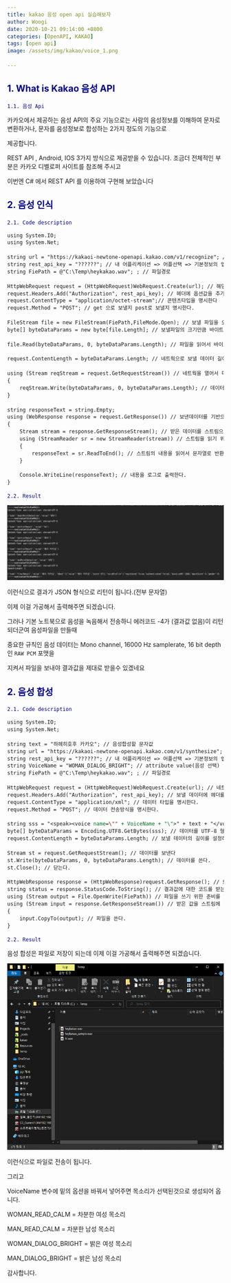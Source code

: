 ```yaml
---
title: kakao 음성 open api 실습해보자
author: Woogi
date: 2020-10-21 09:14:00 +0800
categories: [OpenAPI, KAKAO]
tags: [open api]
image: /assets/img/kakao/voice_1.png

---
```


## <span style="color:darkblue">1. What is Kakao 음성 API</span>

<span style="color:darkblue">`1.1. 음성 Api`</span>

카카오에서 제공하는 음성 API의 주요 기능으로는 사람의 음성정보를 이해하여 문자로 변환하거나, 문자를 음성정보로 합성하는 2가지 정도의 기능으로 

제공합니다.

REST API , Android, IOS 3가지 방식으로 제공받을 수 있습니다. 조금더 전체적인 부분은 카카오 디벨로퍼 사이트를 참조해 주시고 

이번엔 C# 에서 REST API 를 이용하여 구현해 보았습니다 



## <span style="color:darkblue">2. 음성 인식</span>

<span style="color:darkblue">`2.1. Code description`</span>

```jsp
using System.IO;
using System.Net;

string url = "https://kakaoi-newtone-openapi.kakao.com/v1/recognize"; // HOST 및 URL
string rest_api_key = "??????"; // 내 어플리케이션 => 어플선택 => 기본정보의 앱 키 > REST Key 값 부여            
string FiePath = @"C:\Temp\heykakao.wav"; ; // 파일경로

HttpWebRequest request = (HttpWebRequest)WebRequest.Create(url); // 해당 URL로 네트웍을 만든다
request.Headers.Add("Authorization", rest_api_key); // 헤더에 옵션값을 추가한다.
request.ContentType = "application/octet-stream";// 콘텐츠타입을 명시한다
request.Method = "POST"; // get 으로 보낼지 post로 보낼지 명시한다.

FileStream file = new FileStream(FiePath,FileMode.Open); // 보낼 파일을 오픈한다.
byte[] byteDataParams = new byte[file.Length]; // 보낼파일의 크기만큼 바이트배열을 만든다.
            
file.Read(byteDataParams, 0, byteDataParams.Length); // 파일을 읽어서 바이트배열에 데이터를 넣는다.

request.ContentLength = byteDataParams.Length; // 네트웍으로 보낼 데이터 길이를 명시한다.

using (Stream reqStream = request.GetRequestStream()) // 네트웍을 열어서 데이터를 보낸다.
{
    reqStream.Write(byteDataParams, 0, byteDataParams.Length); // 데이터 쓰기
}
            
string responseText = string.Empty;
using (WebResponse response = request.GetResponse()) // 보낸데이터를 기반으로 받는다
{ 
    Stream stream = response.GetResponseStream(); // 받은 데이터를 스트림으로 쓴다
    using (StreamReader sr = new StreamReader(stream)) // 스트림을 읽기 위해 리더를 오픈한다.
    {
        responseText = sr.ReadToEnd(); // 스트림의 내용을 읽어서 문자열로 반환해준다.
    }

    Console.WriteLine(responseText); // 내용을 로그로 출력한다.
}
```

<span style="color:darkblue">`2.2. Result`</span>

![img](/assets/img/kakao/voice_1.png)

이런식으로 결과가 JSON 형식으로 리턴이 됩니다.(전부 문자열)

이제 이걸 가공해서 출력해주면 되겠습니다.

그러나 기본 노트북으로 음성을 녹음해서 전송하니 에러코드 -4가 (결과값 없음)이 리턴되더군여 음성파일을 만들때 

중요한 규칙인  음성 데이터는 Mono channel, 16000 Hz samplerate, 16 bit depth인 `RAW PCM` 포맷을 

지켜서 파일을 보내야 결과값을 제대로 받을수 있겠네요



## <span style="color:darkblue">2. 음성 합성</span>

<span style="color:darkblue">`2.1. Code description`</span>

```jsp
using System.IO;
using System.Net;

string text = "하헤히호후 카카오"; // 음성합성할 문자값
string url = "https://kakaoi-newtone-openapi.kakao.com/v1/synthesize"; // HOST 및 URL
string rest_api_key = "??????"; // 내 어플리케이션 => 어플선택 => 기본정보의 앱 키 > REST Key 값 부여
string VoiceName = "WOMAN_DIALOG_BRIGHT"; // attribute value(음성 선택)
string FiePath = @"C:\Temp\heykakao.wav"; ; // 파일경로

HttpWebRequest request = (HttpWebRequest)WebRequest.Create(url); // 네트웍을 만든다.
request.Headers.Add("Authorization", rest_api_key); // 보낼 데이터에 헤더를 추가한다.
request.ContentType = "application/xml"; // 데이터 타입을 명시한다.
request.Method = "POST"; // 데이터 전송방식을 명시한다.

string sss = "<speak><voice name=\"" + VoiceName + "\">" + text + "</voice></speak>"; // 보낼 데이터를 xml 형식으로 만들어주고
byte[] byteDataParams = Encoding.UTF8.GetBytes(sss); // 데이터를 UTF-8 형식의 바이트 배열로 변환시켜준다.
request.ContentLength = byteDataParams.Length; // 보낼 데이터의 길이를 설정해준다.

Stream st = request.GetRequestStream(); // 데이터를 보낸다
st.Write(byteDataParams, 0, byteDataParams.Length); // 데이터를 쓴다.
st.Close(); // 닫는다.

HttpWebResponse response = (HttpWebResponse)request.GetResponse(); // 보낸거에 대한 응답을 받는다.
string status = response.StatusCode.ToString(); // 결과값에 대한 코드를 받는다.
using (Stream output = File.OpenWrite(FiePath)) // 파일을 쓰기 위한 준비를 한다(지정한 파일경로)
using (Stream input = response.GetResponseStream()) // 받은 값을 스트림에 넣는다.
{
    input.CopyTo(output); // 파일을 쓴다. 
}
```

<span style="color:darkblue">`2.2. Result`</span>

음성 합성은 파일로 저장이 되는데 이제 이걸 가공해서 출력해주면 되겠습니다.

![img](/assets/img/kakao/voice_2.png)

이런식으로 파일로 전송이 됩니다.

그리고 

VoiceName 변수에 밑의 옵션을 바꿔서 넣어주면 목소리가 선택된것으로 생성되어 옵니다.

WOMAN_READ_CALM = 차분한 여성 목소리

MAN_READ_CALM = 차분한 남성 목소리

WOMAN_DIALOG_BRIGHT = 밝은 여성 목소리

MAN_DIALOG_BRIGHT = 밝은 남성 목소리  

감사합니다.